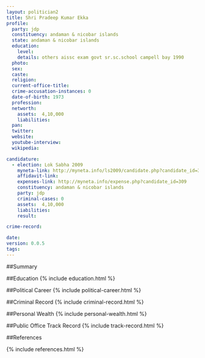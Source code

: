 ```yaml
---
layout: politician2
title: Shri Pradeep Kumar Ekka
profile: 
  party: jdp
  constituency: andaman & nicobar islands
  state: andaman & nicobar islands
  education: 
    level: 
    details: others aissc exam govt sr.sc.school campell bay 1990
  photo: 
  sex: 
  caste: 
  religion: 
  current-office-title: 
  crime-accusation-instances: 0
  date-of-birth: 1973
  profession: 
  networth: 
    assets:  4,10,000
    liabilities: 
  pan: 
  twitter: 
  website: 
  youtube-interview: 
  wikipedia: 

candidature: 
  - election: Lok Sabha 2009
    myneta-link: http://myneta.info/ls2009/candidate.php?candidate_id=309
    affidavit-link: 
    expenses-link: http://myneta.info/expense.php?candidate_id=309
    constituency: andaman & nicobar islands 
    party: jdp
    criminal-cases: 0
    assets:  4,10,000
    liabilities: 
    result:  

crime-record: 

date: 
version: 0.0.5
tags: 
---
```

##Summary


##Education
{% include education.html %}


##Political Career
{% include political-career.html %}


##Criminal Record
{% include criminal-record.html %}


##Personal Wealth
{% include personal-wealth.html %}


##Public Office Track Record
{% include track-record.html %}


##References


{% include references.html %}